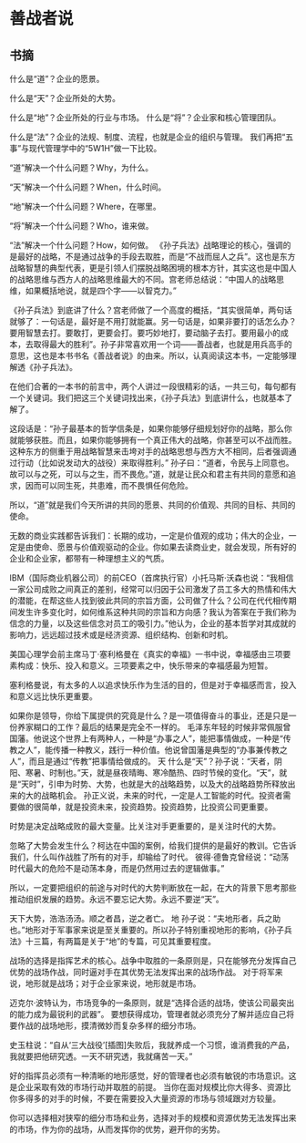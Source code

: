 # 善战者说
## 书摘

什么是“道”？企业的愿景。

什么是“天”？企业所处的大势。

什么是“地”？企业所处的行业与市场。
什么是“将”？企业家和核心管理团队。

什么是“法”？企业的法规、制度、流程，也就是企业的组织与管理。
我们再把“五事”与现代管理学中的“5W1H”做一下比较。

“道”解决一个什么问题？Why，为什么。

“天”解决一个什么问题？When，什么时间。

“地”解决一个什么问题？Where，在哪里。

“将”解决一个什么问题？Who，谁来做。

“法”解决一个什么问题？How，如何做。
《孙子兵法》战略理论的核心，强调的是最好的战略，不是通过战争的手段去取胜，而是“不战而屈人之兵”。这也是东方战略智慧的典型代表，更是引领人们摆脱战略困境的根本方针，其实这也是中国人的战略思维与西方人的战略思维最大的不同。宫老师总结说：“中国人的战略思维，如果概括地说，就是四个字——以智克力。”

《孙子兵法》到底讲了什么？宫老师做了一个高度的概括，“其实很简单，两句话就够了：一句话是，最好是不用打就能赢。另一句话是，如果非要打的话怎么办？要用智慧去打。要敢打，更要会打。要巧妙地打，要动脑子去打。要用最小的成本，去取得最大的胜利”。孙子非常喜欢用一个词——善战者，也就是用兵高手的意思，这也是本书书名《善战者说》的由来。所以，认真阅读这本书，一定能够理解透《孙子兵法》。

在他们合著的一本书的前言中，两个人讲过一段很精彩的话，一共三句，每句都有一个关键词。我们把这三个关键词找出来，《孙子兵法》到底讲什么，也就基本了解了。

这段话是：“孙子最基本的哲学信条是，如果你能够仔细规划好你的战略，那么你就能够获胜。而且，如果你能够拥有一个真正伟大的战略，你甚至可以不战而胜。这种东方的侧重于用战略智慧来击垮对手的战略思想与西方大不相同，后者强调通过行动（比如说发动大的战役）来取得胜利。”
孙子曰：“道者，令民与上同意也。故可以与之死，可以与之生，而不畏危。”道，就是让民众和君主有共同的意愿和追求，因而可以同生死，共患难，而不畏惧任何危险。

所以，“道”就是我们今天所讲的共同的愿景、共同的价值观、共同的目标、共同的使命。

无数的商业实践都告诉我们：长期的成功，一定是价值观的成功；伟大的企业，一定是由使命、愿景与价值观驱动的企业。你如果去读商业史，就会发现，所有好的企业和企业家，都带有一种理想主义的气质。

IBM（国际商业机器公司）的前CEO（首席执行官）小托马斯·沃森也说：“我相信一家公司成败之间真正的差别，经常可以归因于公司激发了员工多大的热情和伟大的潜能，在帮这些人找到彼此共同的宗旨方面，公司做了什么？公司在代代相传期间发生许多变化时，如何维系这种共同的宗旨和方向感？我认为答案在于我们称为信念的力量，以及这些信念对员工的吸引力。”他认为，企业的基本哲学对其成就的影响力，远远超过技术或是经济资源、组织结构、创新和时机。

美国心理学会前主席马丁·塞利格曼在《真实的幸福》一书中说，幸福感由三项要素构成：快乐、投入和意义。三项要素之中，快乐带来的幸福感最为短暂。

塞利格曼说，有太多的人以追求快乐作为生活的目的，但是对于幸福感而言，投入和意义远比快乐更重要。

如果你是领导，你给下属提供的究竟是什么？是一项值得奋斗的事业，还是只是一份养家糊口的工作？最后的结果是完全不一样的。
毛泽东年轻的时候非常佩服曾国藩。他说这个世界上有两种人，一种是“办事之人”，能把事情做成，一种是“传教之人”，能传播一种教义，践行一种价值。他说曾国藩是典型的“办事兼传教之人”，而且是通过“传教”把事情给做成的。
天
什么是“天”？孙子说：“天者，阴阳、寒暑、时制也。”天，就是昼夜晴晦、寒冷酷热、四时节候的变化。“天”，就是“天时”，引申为时势、大势，也就是大的战略趋势，以及大的战略趋势所释放出来的大的战略机会。
孙正义说，未来的时代，一定是人工智能的时代。投资者需要做的很简单，就是投资未来，投资趋势。投资趋势，比投资公司更重要。

时势是决定战略成败的最大变量。比关注对手更重要的，是关注时代的大势。

忽略了大势会发生什么？柯达在中国的案例，给我们提供的是最好的教训。它告诉我们，什么叫作战胜了所有的对手，却输给了时代。
彼得·德鲁克曾经说：“动荡时代最大的危险不是动荡本身，而是仍然用过去的逻辑做事。”

所以，一定要把组织的前途与对时代的大势判断放在一起，在大的背景下思考那些推动组织发展的趋势。永远不要忘记大势。永远不要逆“天”。

天下大势，浩浩汤汤。顺之者昌，逆之者亡。
地
孙子说：“夫地形者，兵之助也。”地形对于军事家来说是至关重要的。所以孙子特别重视地形的影响，《孙子兵法》十三篇，有两篇是关于“地”的专篇，可见其重要程度。

战场的选择是指挥艺术的核心。战争中取胜的一条原则是，只在能够充分发挥自己优势的战场作战，同时逼对手在其优势无法发挥出来的战场作战。
对于将军来说，地形就是战场；对于企业家来说，地形就是市场。

迈克尔·波特认为，市场竞争的一条原则，就是“选择合适的战场，使该公司最突出的能力成为最锐利的武器”。
要想获得成功，管理者就必须充分了解并适应自己将要作战的战场地形，摸清微妙而复杂多样的细分市场。

史玉柱说：“自从‘三大战役’[插图]失败后，我就养成一个习惯，谁消费我的产品，我就要把他研究透。一天不研究透，我就痛苦一天。”

好的指挥员必须有一种清晰的地形感觉，好的管理者也必须有敏锐的市场意识。这是企业采取有效的市场行动并取胜的前提。
当你在面对规模比你大得多、资源比你多得多的对手的时候，不要在需要投入大量资源的市场与领域跟对方较量。

你可以选择相对狭窄的细分市场和业务，选择对手的规模和资源优势无法发挥出来的市场，作为你的战场，从而发挥你的优势，避开你的劣势。

